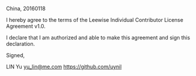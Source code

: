 China, 20160118

I hereby agree to the terms of the Leewise Individual Contributor License
Agreement v1.0.

I declare that I am authorized and able to make this agreement and sign this
declaration.

Signed,

LIN Yu yu_lin@me.com https://github.com/uynil
